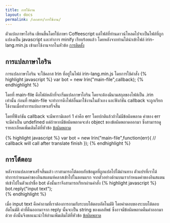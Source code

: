 ```yaml
---
title: การใช้งาน
layout: docs
permalink: /เอกสาร/การใช้งาน/
---
```

ตัวแปลภาษาไอริน เขียนขึ้นโดยใช้ภาษา Coffeescript แต่ไฟล์ที่ท่านดาวน์โหลดไปจะเป็นไฟล์ที่ถูกแปลงเป็น javascript และทำการ minify เรียบร้อยแล้ว โดยหลังจากท่านได้นำเข้าไฟล์ irin-lang.min.js เข้ามาใช้งานจากในหัวข้อ [การติดตั้ง](/เอกสาร/ติดตั้ง)

## การแปลภาษาไอริน

การแปลภาษาไอริน จะใช้คลาส Irin ที่อยู่ในไฟล์ irin-lang.min.js โดยการใช้คำสั่ง
{% highlight javascript %}
var bot = new Irin("main-file",callback);
{% endhighlight %}

โดยที่ main-file คือไฟล์หลักที่จะเริ่มแปลภาษาไอริน โดยจะต้องมีนามสกุลของไฟล์เป็น .irin เท่านั้น ก่อนที่ main-file จะทำการดึงไฟล์อื่นมาใช้งานในตัวเอง
และฟังก์ชัน callback จะถูกเรียกใช้งานเมื่อทำการแปลภาษาเสร็จสิ้น

โดยที่ฟังก์ชัน callback จะมีพารามิเตอร์ 1 ค่าคือ err โดยปกติแล้วถ้าไม่มีข้อผิดพลาด ค่าของ err จะมีค่าเป็น undefined แต่ถ้าหากมีข้อผิดพลาดจะส่ง object ของข้อผิดพลาดออกมา ซึ่งสามารถดูรายละเอียดเพิ่มเติมได้ที่หัวข้อ [ข้อผิดพลาด](/เอกสาร/ข้อผิดพลาด)

{% highlight javascript %}
var bot = new Irin("main-file",function(err){
  // callback will call after translate finish
});
{% endhighlight %}

## การโต้ตอบ

หลังจากแปลภาษาเสร็จสิ้นแล้ว เราสามารถโต้ตอบกับข้อมูลที่ถูกแปลไปได้ผ่านทาง ตัวแปรที่เราได้ทำการกำหนดค่าของอินสแตนท์คลาสเข้าไปในตอนแรก จากตัวอย่างด้านบนเรากำหนดค่าของอินสแตนท์เข้าไปในตัวแปรชื่อ bot ดังนั้นเราจึงสามารถเรียกผ่านคำสั่ง
{% highlight javascript %}
bot.reply("input text");  
{% endhighlight %}

เมื่อ input text คือคำถามที่เราต้องการถามกับระบบโต้ตอบอัตโนมัติ โดยคำตอบของระบบโต้ตอบอัตโนมัติ ค่าที่คืนออกมาจาก reply นั้นจะเป็น string ของผลลัพธ์ ซึ่งอาจมีข้อผิดพลาดคืนค่าออกมาด้วย ดังนั้นจึงขอแนะนำให้อ่านเพิ่มเติมได้ที่หัวข้อ [ข้อผิดพลาด](/เอกสาร/ข้อผิดพลาด)
